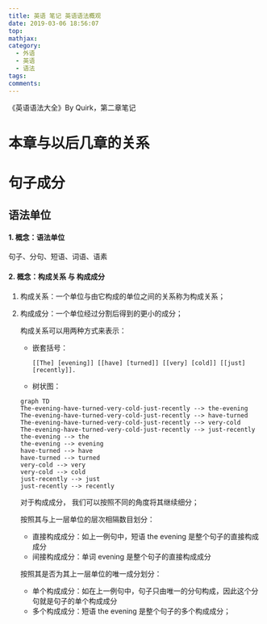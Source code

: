 ```yaml
---
title: 英语 笔记 英语语法概观
date: 2019-03-06 18:56:07
top:
mathjax:
category:
  - 外语
  - 英语
  - 语法
tags:
comments:
---
```


《英语语法大全》By Quirk，第二章笔记

<!--more-->

# 本章与以后几章的关系

# 句子成分

## 语法单位

#### 1. 概念：语法单位

句子、分句、短语、词语、语素

#### 2. 概念：构成关系 与 构成成分

1. 构成关系：一个单位与由它构成的单位之间的关系称为构成关系；

2. 构成成分：一个单位经过分割后得到的更小的成分；

   构成关系可以用两种方式来表示：

   - 嵌套括号：

     `[[The] [evening]] [[have] [turned]] [[very] [cold]] [[just] [recently]].`

   - 树状图：

    ```mermaid
    graph TD
    The-evening-have-turned-very-cold-just-recently --> the-evening
    The-evening-have-turned-very-cold-just-recently --> have-turned
    The-evening-have-turned-very-cold-just-recently --> very-cold
    The-evening-have-turned-very-cold-just-recently --> just-recently 
    the-evening --> the
    the-evening --> evening
    have-turned --> have
    have-turned --> turned
    very-cold --> very
    very-cold --> cold
    just-recently --> just
    just-recently --> recently
    ```

   对于构成成分， 我们可以按照不同的角度将其继续细分；

   按照其与上一层单位的层次相隔数目划分：

   - 直接构成成分：如上一例句中，短语 the evening 是整个句子的直接构成成分
   - 间接构成成分：单词 evening 是整个句子的直接构成成分

   按照其是否为其上一层单位的唯一成分划分：

   - 单个构成成分：如在上一例句中，句子只由唯一的分句构成，因此这个分句就是句子的单个构成成分
   - 多个构成成分：短语 the evening 是整个句子的多个构成成分；

